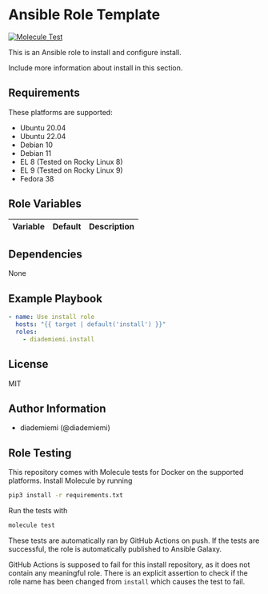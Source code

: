 Ansible Role Template
=========

[![Molecule Test](https://github.com/diademiemi/ansible_role_install/actions/workflows/molecule.yml/badge.svg)](https://github.com/diademiemi/ansible_role_install/actions/workflows/molecule.yml)

This is an Ansible role to install and configure install.

Include more information about install in this section.

Requirements
------------
These platforms are supported:
- Ubuntu 20.04  
- Ubuntu 22.04  
- Debian 10  
- Debian 11  
- EL 8 (Tested on Rocky Linux 8)  
- EL 9 (Tested on Rocky Linux 9)  
- Fedora 38  

<!-- 
- List hardware requirements here  
-->

Role Variables
--------------

Variable | Default | Description
--- | --- | ---
<!--
`variable` | `default` | Variable example
`long_variable` | See [defaults/main.yml](./defaults/main.yml) | Variable referring to defaults
`distro_specific_variable` | See [vars/debian.yml](./vars/debian.yml) | Variable referring to distro-specific variables
-->

Dependencies
------------
<!-- List dependencies on other roles or criteria -->
None

Example Playbook
----------------

```yaml
- name: Use install role
  hosts: "{{ target | default('install') }}"
  roles:
    - diademiemi.install
```

License
-------

MIT

Author Information
------------------

- diademiemi (@diademiemi)

Role Testing
------------

This repository comes with Molecule tests for Docker on the supported platforms.
Install Molecule by running

```bash
pip3 install -r requirements.txt
```

Run the tests with

```bash
molecule test
```

These tests are automatically ran by GitHub Actions on push. If the tests are successful, the role is automatically published to Ansible Galaxy.

GitHub Actions is supposed to fail for this install repository, as it does not contain any meaningful role. There is an explicit assertion to check if the role name has been changed from `install` which causes the test to fail.    

